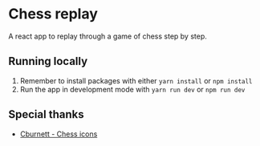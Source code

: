 # Chess replay

A react app to replay through a game of chess step by step.

## Running locally

1. Remember to install packages with either `yarn install` or `npm install`
2. Run the app in development mode with `yarn run dev` or `npm run dev`

## Special thanks

- [Cburnett - Chess icons](https://en.wikipedia.org/wiki/User:Cburnett/GFDL_images/Chess)
